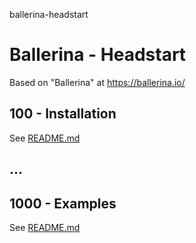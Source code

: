 ballerina-headstart
# Ballerina - Headstart

Based on "Ballerina" at https://ballerina.io/

## 100 - Installation

See [README.md](./100/README.md)

## ...

## 1000 - Examples

See [README.md](./1000/README.md)
